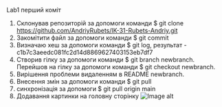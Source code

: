 Lab1 перший коміт
1. Склонував репозиторій за допомоги команди $ git clone https://github.com/AndriyRubets/IK-31-Rubets-Andriy.git
2. Закомітити файл за допомоги команди $ git commit
3. Визначаю хеш за допомоги команди $ git log, результат - c1b7c3aeedc081fc2d14d8869627403153eb7df7
4. Створив гілку за допомоги команди $ git branch newbranch. Перейшов на гілку за допомоги команди $ git checkout newbranch.
5. Вирішення проблеми видаленням в README newbranch.
6. Внесення змін за допомоги команди $ git pull
7. синхронізація за допомоги $ git pull origin main
8. Додавання картинки на головну сторінку
![Image alt](http://fullhdwallpapers.ru/image/flowers/16046/kruglaya-romashka.jpg)
